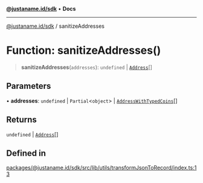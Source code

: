 [**@justaname.id/sdk**](../README.md) • **Docs**

***

[@justaname.id/sdk](../globals.md) / sanitizeAddresses

# Function: sanitizeAddresses()

> **sanitizeAddresses**(`addresses`): `undefined` \| [`Address`](../interfaces/Address.md)[]

## Parameters

• **addresses**: `undefined` \| `Partial`\<`object`\> \| [`AddressWithTypedCoins`](../interfaces/AddressWithTypedCoins.md)[]

## Returns

`undefined` \| [`Address`](../interfaces/Address.md)[]

## Defined in

[packages/@justaname.id/sdk/src/lib/utils/transformJsonToRecord/index.ts:13](https://github.com/JustaName-id/JustaName-sdk/blob/577c5c787ef18bf8ddf8b997f021738a0e8ca336/packages/@justaname.id/sdk/src/lib/utils/transformJsonToRecord/index.ts#L13)
